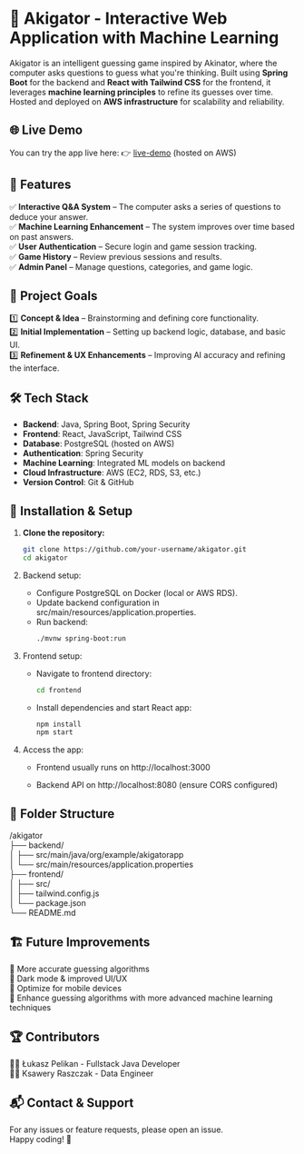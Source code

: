 # 🐊 Akigator - Interactive Web Application with Machine Learning  

Akigator is an intelligent guessing game inspired by Akinator, where the computer asks questions to guess what you're thinking. Built using **Spring Boot** for the backend and **React with Tailwind CSS** for the frontend, it leverages **machine learning principles** to refine its guesses over time. Hosted and deployed on **AWS infrastructure** for scalability and reliability.

## 🌐 Live Demo 
You can try the app live here:
👉 [live-demo](http://ec2-34-238-157-217.compute-1.amazonaws.com/) (hosted on AWS)

## 🚀 Features  

✅ **Interactive Q&A System** – The computer asks a series of questions to deduce your answer.  
✅ **Machine Learning Enhancement** – The system improves over time based on past answers.  
✅ **User Authentication** – Secure login and game session tracking.  
✅ **Game History** – Review previous sessions and results.  
✅ **Admin Panel** – Manage questions, categories, and game logic.  

## 🎯 Project Goals  

1️⃣ **Concept & Idea** – Brainstorming and defining core functionality.  
2️⃣ **Initial Implementation** – Setting up backend logic, database, and basic UI.  
3️⃣ **Refinement & UX Enhancements** – Improving AI accuracy and refining the interface.  

## 🛠️ Tech Stack  

- **Backend**: Java, Spring Boot, Spring Security  
- **Frontend**: React, JavaScript, Tailwind CSS
- **Database**: PostgreSQL (hosted on AWS)
- **Authentication**: Spring Security  
- **Machine Learning**: Integrated ML models on backend
- **Cloud Infrastructure**: AWS (EC2, RDS, S3, etc.)
- **Version Control**: Git & GitHub

## 🔧 Installation & Setup  

1. **Clone the repository:**  
   ```bash
   git clone https://github.com/your-username/akigator.git
   cd akigator

2. Backend setup:

   - Configure PostgreSQL on Docker (local or AWS RDS).
   - Update backend configuration in src/main/resources/application.properties.
   - Run backend:
      ```bash
      ./mvnw spring-boot:run

3. Frontend setup:

   - Navigate to frontend directory:
      ```bash
      cd frontend
   
   - Install dependencies and start React app:
      ```bash
      npm install
      npm start

4. Access the app:

   - Frontend usually runs on http://localhost:3000
   
   - Backend API on http://localhost:8080 (ensure CORS configured)


## 📂 Folder Structure  
/akigator  
├── backend/  
│   ├── src/main/java/org/example/akigatorapp  
│   └── src/main/resources/application.properties  
├── frontend/  
│   ├── src/  
│   ├── tailwind.config.js  
│   └── package.json  
└── README.md  


## 🏗️ Future Improvements  
🔹 More accurate guessing algorithms  
🔹 Dark mode & improved UI/UX  
🔹 Optimize for mobile devices  
🔹 Enhance guessing algorithms with more advanced machine learning techniques  

## 🏆 Contributors  
👨‍💻 Łukasz Pelikan - Fullstack Java Developer  
👨‍🎨 Ksawery Raszczak - Data Engineer  

## 📬 Contact & Support  
For any issues or feature requests, please open an issue.  
Happy coding! 🚀  
